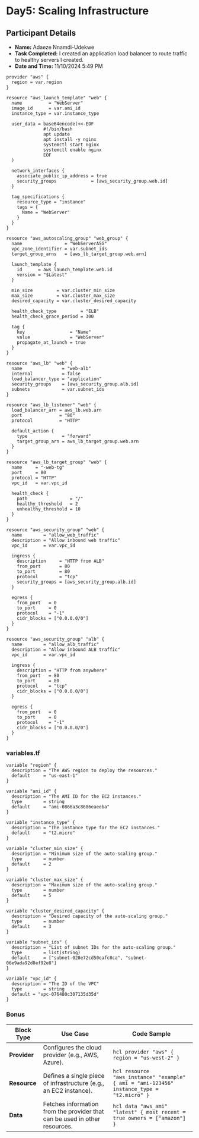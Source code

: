 # Day5: Scaling Infrastructure

## Participant Details
- **Name:** Adaeze Nnamdi-Udekwe
- **Task Completed:**  I created an application load balancer to route traffic to healthy servers I created. 
- **Date and Time:** 11/10/2024 5:49 PM

```
provider "aws" {
  region = var.region
}

resource "aws_launch_template" "web" {
  name          = "WebServer"
  image_id      = var.ami_id
  instance_type = var.instance_type

  user_data = base64encode(<<-EOF
              #!/bin/bash
              apt update
              apt install -y nginx
              systemctl start nginx
              systemctl enable nginx
              EOF
  )

  network_interfaces {
    associate_public_ip_address = true
    security_groups             = [aws_security_group.web.id]
  }

  tag_specifications {
    resource_type = "instance"
    tags = {
      Name = "WebServer"
    }
  }
}

resource "aws_autoscaling_group" "web_group" {
  name                = "WebServerASG"
  vpc_zone_identifier = var.subnet_ids
  target_group_arns   = [aws_lb_target_group.web.arn]

  launch_template {
    id      = aws_launch_template.web.id
    version = "$Latest"
  }

  min_size         = var.cluster_min_size
  max_size         = var.cluster_max_size
  desired_capacity = var.cluster_desired_capacity

  health_check_type         = "ELB"
  health_check_grace_period = 300

  tag {
    key                 = "Name"
    value               = "WebServer"
    propagate_at_launch = true
  }
}

resource "aws_lb" "web" {
  name               = "web-alb"
  internal           = false
  load_balancer_type = "application"
  security_groups    = [aws_security_group.alb.id]
  subnets            = var.subnet_ids
}

resource "aws_lb_listener" "web" {
  load_balancer_arn = aws_lb.web.arn
  port              = "80"
  protocol          = "HTTP"

  default_action {
    type             = "forward"
    target_group_arn = aws_lb_target_group.web.arn
  }
}

resource "aws_lb_target_group" "web" {
  name     = "-web-tg"
  port     = 80
  protocol = "HTTP"
  vpc_id   = var.vpc_id

  health_check {
    path                = "/"
    healthy_threshold   = 2
    unhealthy_threshold = 10
  }
}

resource "aws_security_group" "web" {
  name        = "allow_web_traffic"
  description = "Allow inbound web traffic"
  vpc_id      = var.vpc_id

  ingress {
    description     = "HTTP from ALB"
    from_port       = 80
    to_port         = 80
    protocol        = "tcp"
    security_groups = [aws_security_group.alb.id]
  }

  egress {
    from_port   = 0
    to_port     = 0
    protocol    = "-1"
    cidr_blocks = ["0.0.0.0/0"]
  }
}

resource "aws_security_group" "alb" {
  name        = "allow_alb_traffic"
  description = "Allow inbound ALB traffic"
  vpc_id      = var.vpc_id

  ingress {
    description = "HTTP from anywhere"
    from_port   = 80
    to_port     = 80
    protocol    = "tcp"
    cidr_blocks = ["0.0.0.0/0"]
  }

  egress {
    from_port   = 0
    to_port     = 0
    protocol    = "-1"
    cidr_blocks = ["0.0.0.0/0"]
  }
}
```

### variables.tf
```
variable "region" {
  description = "The AWS region to deploy the resources."
  default     = "us-east-1"
}

variable "ami_id" {
  description = "The AMI ID for the EC2 instances."
  type        = string
  default     = "ami-0866a3c8686eaeeba"
}

variable "instance_type" {
  description = "The instance type for the EC2 instances."
  default     = "t2.micro"
}

variable "cluster_min_size" {
  description = "Minimum size of the auto-scaling group."
  type        = number
  default     = 2
}

variable "cluster_max_size" {
  description = "Maximum size of the auto-scaling group."
  type        = number
  default     = 5
}

variable "cluster_desired_capacity" {
  description = "Desired capacity of the auto-scaling group."
  type        = number
  default     = 3
}

variable "subnet_ids" {
  description = "List of subnet IDs for the auto-scaling group."
  type        = list(string)
  default     = ["subnet-028e72cd50eafc8ca", "subnet-06e9ada92d8ef92e8"]
}

variable "vpc_id" {
  description = "The ID of the VPC"
  type        = string
  default = "vpc-076480c307135d35d"
}
```

### Bonus


| **Block Type**  | **Use Case**                             | **Code Sample**                                   |
|-----------------|-----------------------------------------|---------------------------------------------------|
| **Provider**     | Configures the cloud provider (e.g., AWS, Azure). | ```hcl provider "aws" { region = "us-west-2" } ``` |
| **Resource**     | Defines a single piece of infrastructure (e.g., an EC2 instance). | ```hcl resource "aws_instance" "example" { ami = "ami-123456" instance_type = "t2.micro" } ``` |
| **Data**         | Fetches information from the provider that can be used in other resources. | ```hcl data "aws_ami" "latest" { most_recent = true owners = ["amazon"] } ``` |
